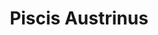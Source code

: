 ---
title: "Piscis Austrinus"
hashtag: "piscis-austrinus"
borders:
  - Aquarius
  - Capricornus
  - Grus
  - Microscopium
  - Sculptor
tags:
  - Constellation
---
